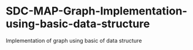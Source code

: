 # SDC-MAP-Graph-Implementation-using-basic-data-structure
Implementation of graph using basic of data structure
